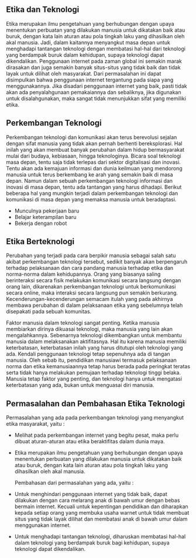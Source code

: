 ## Etika dan Teknologi
  Etika merupakan ilmu pengetahuan yang berhubungan dengan upaya menentukan perbuatan yang dilakukan manusia untuk dikatakan baik atau buruk, dengan kata lain aturan atau pola tingkah laku yang dihasilkan oleh akal manusia. Jadi, dalam kaitannya menyangkut masa depan untuk menghadapi tantangan teknologi dengan membatasi hal-hal dari teknologi yang berdampak buruk dalam kehidupan, supaya teknologi dapat dikendalikan. Penggunaan internet pada zaman global ini semakin marak dirasakan dan juga semakin banyak situs-situs yang tidak baik dan tidak layak untuk dilihat oleh masyarakat. Dari permasalahan ini dapat disimpulkan bahwa penggunaan internet tergantung pada siapa yang menggunakannya. Jika disadari penggunaan internet yang baik, pasti tidak akan ada penyalahgunaan pemakaiannya dan sebaliknya, jika digunakan untuk disalahgunakan, maka sangat tidak menunjukkan sifat yang memiliki etika.

## Perkembangan Teknologi
  Perkembangan teknologi dan komunikasi akan terus berevolusi sejalan dengan sifat manusia yang tidak akan pernah berhenti bereksplorasi. Hal inilah yang akan membuat banyak perubahan dalam hidup bermasyarakat mulai dari budaya, kebiasaan, hingga teknologinya. Bicara soal teknologi masa depan, tentu saja tidak terlepas dari sektor digitalisasi dan inovasi. Tentu akan ada kemajuan informasi dan dunia keilmuan yang mendorong manusia untuk terus berkembang ke arah yang semakin baik di masa depan. Namun dalam sebuah perkembangan teknologi informasi dan inovasi di masa depan, tentu ada tantangan yang harus dihadapi. Berikut beberapa hal yang mungkin terjadi dalam perkembangan teknologi dan komunikasi di masa depan yang memaksa manusia untuk beradaptasi.
* Munculnya pekerjaan baru
* Belajar keterampilan baru
* Bekerja dengan robot

## Etika Berteknologi
  Perubahan yang terjadi pada cara berpikir manusia sebagai salah satu akibat perkembangan teknologi tersebut, sedikit banyak akan berpengaruh terhadap pelaksanaan dan cara pandang manusia terhadap etika dan norma-norma dalam kehidupannya. Orang yang biasanya saling berinteraksi secara fisik melakukan komunikasi secara langsung dengan orang lain, dikarenakan perkembangan teknologi untuk berkomunikasi secara online, maka interaksi secara langsung pun semakin berkurang. Kecenderungan-kecenderungan semacam itulah yang pada akhirnya membawa perubahan di dalam pelaksanaan etika yang sebelumnya telah disepakati pada sebuah komunitas.
  
  Faktor manusia dalam teknologi sangat penting. Ketika manusia membiarkan dirinya dikuasai teknologi, maka manusia yang lain akan mengalahkannya. Sebenarnya teknologi dikembangkan untuk membantu manusia dalam melaksanakan aktifitasnya. Hal itu karena manusia memiliki keterbatasan, keterbatasan inilah yang harus ditutupi oleh teknologi yang ada. Kendali penggunaan teknologi tetap sepenuhnya ada di tangan manusia. Oleh sebab itu, pendidikan manusiawi termasuk pelaksanaan norma dan etika kemanusiaannya tetap harus berada pada peringkat teratas serta tidak hanya melakukan pemujaan terhadap teknologi tinggi belaka. Manusia tetap faktor yang penting, dan teknologi hanya untuk mengatasi keterbatasan yang ada, bukan untuk menguasai diri manusia.
  
## Permasalahan dan Pembahasan Etika Teknologi
  Permasalahan yang ada pada perkembangan teknologi yang menyangkut etika masyarakat, yaitu :
* Melihat pada perkembangan internet yang begitu pesat, maka perlu dibuat aturan-aturan atau etika beraktifitas dalam dunia maya.
* Etika merupakan ilmu pengetahuan yang berhubungan dengan upaya menentukan perbuatan yang dilakukan manusia untuk dikatakan baik atau buruk, dengan kata lain aturan atau pola tingkah laku yang dihasilkan oleh akal manusia.

  Pembahasan dari permasalahan yang ada, yaitu :
* Untuk menghindari penggunaan internet yang tidak baik, dapat dilakukan dengan cara melarang anak di bawah umur dengan bebas bermain internet. Kecuali untuk kepentingan pendidikan dan diharapkan kepada setiap orang yang membuka usaha warnet untuk tidak membuat situs yang tidak layak dilihat dan membatasi anak di bawah umur dalam menggunakan internet.
* Untuk menghadapi tantangan teknologi, diharuskan membatasi hal-hal dalam teknologi yang berdampak buruk bagi kehidupan, supaya teknologi dapat dikendalikan.
